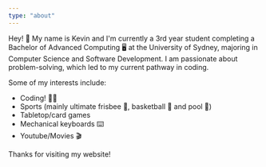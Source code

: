 ```yaml
---
type: "about"
---
```

Hey! 👋 My name is Kevin and I'm currently a 3rd year student completing a Bachelor
of Advanced Computing 🖥️ at the University of Sydney, majoring in Computer Science
and Software Development. I am passionate about problem-solving, which led to my
current pathway in coding.

Some of my interests include:
- Coding! 👨‍💻
- Sports (mainly ultimate frisbee 🥏, basketball 🏀 and pool 🎱)
- Tabletop/card games
- Mechanical keyboards ⌨️
- Youtube/Movies 🎬

Thanks for visiting my website!